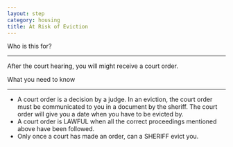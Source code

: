 ```yaml
---
layout: step
category: housing
title: At Risk of Eviction
---
```

<div class="intro">
  <div class="header"><i class="fa fa-fw fa-users" aria-hidden="true"></i> Who is this for?</div>
  <hr>
  <div class="content">
    <p>After the court hearing, you will might receive a court order.</p>
  </div>
</div>

<div class="summary">
  <div class="header"><i class="fa fa-fw fa-exclamation-circle" aria-hidden="true"></i> What you need to know</div>
  <hr>
  <div class="content">
    <ul class="fa-ul">
      <li><i class="fa-li fa fa-gavel"></i>A court order is a decision by a judge. In an eviction, the court order must be communicated to you in a document by the sheriff.  The court order will give you a date when you have to be evicted by.</li>
      <li><i class="fa-li fa fa-gavel"></i>A court order is LAWFUL when all the correct proceedings mentioned above have been followed.</li>
      <li><i class="fa-li fa fa-gavel"></i>Only once a court has made an order, can a SHERIFF evict you.</li>
    </ul>
  </div>
</div>
